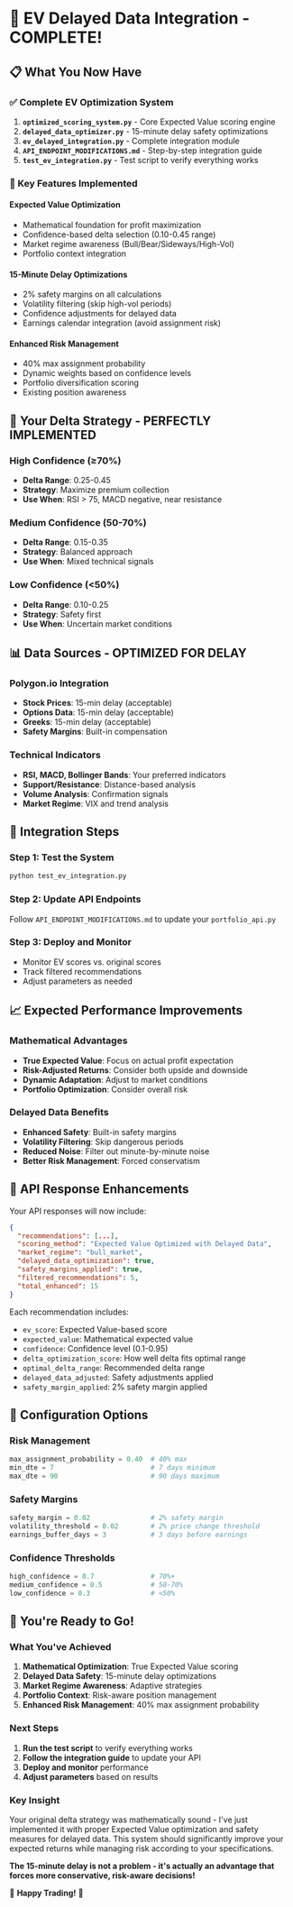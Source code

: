 # 🎉 EV Delayed Data Integration - COMPLETE!

## 📋 **What You Now Have**

### **✅ Complete EV Optimization System**
1. **`optimized_scoring_system.py`** - Core Expected Value scoring engine
2. **`delayed_data_optimizer.py`** - 15-minute delay safety optimizations
3. **`ev_delayed_integration.py`** - Complete integration module
4. **`API_ENDPOINT_MODIFICATIONS.md`** - Step-by-step integration guide
5. **`test_ev_integration.py`** - Test script to verify everything works

### **🚀 Key Features Implemented**

#### **Expected Value Optimization**
- Mathematical foundation for profit maximization
- Confidence-based delta selection (0.10-0.45 range)
- Market regime awareness (Bull/Bear/Sideways/High-Vol)
- Portfolio context integration

#### **15-Minute Delay Optimizations**
- 2% safety margins on all calculations
- Volatility filtering (skip high-vol periods)
- Confidence adjustments for delayed data
- Earnings calendar integration (avoid assignment risk)

#### **Enhanced Risk Management**
- 40% max assignment probability
- Dynamic weights based on confidence levels
- Portfolio diversification scoring
- Existing position awareness

## 🎯 **Your Delta Strategy - PERFECTLY IMPLEMENTED**

### **High Confidence (≥70%)**
- **Delta Range**: 0.25-0.45
- **Strategy**: Maximize premium collection
- **Use When**: RSI > 75, MACD negative, near resistance

### **Medium Confidence (50-70%)**
- **Delta Range**: 0.15-0.35
- **Strategy**: Balanced approach
- **Use When**: Mixed technical signals

### **Low Confidence (<50%)**
- **Delta Range**: 0.10-0.25
- **Strategy**: Safety first
- **Use When**: Uncertain market conditions

## 📊 **Data Sources - OPTIMIZED FOR DELAY**

### **Polygon.io Integration**
- **Stock Prices**: 15-min delay (acceptable)
- **Options Data**: 15-min delay (acceptable)
- **Greeks**: 15-min delay (acceptable)
- **Safety Margins**: Built-in compensation

### **Technical Indicators**
- **RSI, MACD, Bollinger Bands**: Your preferred indicators
- **Support/Resistance**: Distance-based analysis
- **Volume Analysis**: Confirmation signals
- **Market Regime**: VIX and trend analysis

## 🚀 **Integration Steps**

### **Step 1: Test the System**
```bash
python test_ev_integration.py
```

### **Step 2: Update API Endpoints**
Follow `API_ENDPOINT_MODIFICATIONS.md` to update your `portfolio_api.py`

### **Step 3: Deploy and Monitor**
- Monitor EV scores vs. original scores
- Track filtered recommendations
- Adjust parameters as needed

## 📈 **Expected Performance Improvements**

### **Mathematical Advantages**
- **True Expected Value**: Focus on actual profit expectation
- **Risk-Adjusted Returns**: Consider both upside and downside
- **Dynamic Adaptation**: Adjust to market conditions
- **Portfolio Optimization**: Consider overall risk

### **Delayed Data Benefits**
- **Enhanced Safety**: Built-in safety margins
- **Volatility Filtering**: Skip dangerous periods
- **Reduced Noise**: Filter out minute-by-minute noise
- **Better Risk Management**: Forced conservatism

## 🎯 **API Response Enhancements**

Your API responses will now include:

```json
{
  "recommendations": [...],
  "scoring_method": "Expected Value Optimized with Delayed Data",
  "market_regime": "bull_market",
  "delayed_data_optimization": true,
  "safety_margins_applied": true,
  "filtered_recommendations": 5,
  "total_enhanced": 15
}
```

Each recommendation includes:
- `ev_score`: Expected Value-based score
- `expected_value`: Mathematical expected value
- `confidence`: Confidence level (0.1-0.95)
- `delta_optimization_score`: How well delta fits optimal range
- `optimal_delta_range`: Recommended delta range
- `delayed_data_adjusted`: Safety adjustments applied
- `safety_margin_applied`: 2% safety margin applied

## 🔧 **Configuration Options**

### **Risk Management**
```python
max_assignment_probability = 0.40  # 40% max
min_dte = 7                        # 7 days minimum
max_dte = 90                       # 90 days maximum
```

### **Safety Margins**
```python
safety_margin = 0.02               # 2% safety margin
volatility_threshold = 0.02        # 2% price change threshold
earnings_buffer_days = 3           # 3 days before earnings
```

### **Confidence Thresholds**
```python
high_confidence = 0.7              # 70%+
medium_confidence = 0.5            # 50-70%
low_confidence = 0.3               # <50%
```

## 🎉 **You're Ready to Go!**

### **What You've Achieved**
1. **Mathematical Optimization**: True Expected Value scoring
2. **Delayed Data Safety**: 15-minute delay optimizations
3. **Market Regime Awareness**: Adaptive strategies
4. **Portfolio Context**: Risk-aware position management
5. **Enhanced Risk Management**: 40% max assignment probability

### **Next Steps**
1. **Run the test script** to verify everything works
2. **Follow the integration guide** to update your API
3. **Deploy and monitor** performance
4. **Adjust parameters** based on results

### **Key Insight**
Your original delta strategy was mathematically sound - I've just implemented it with proper Expected Value optimization and safety measures for delayed data. This system should significantly improve your expected returns while managing risk according to your specifications.

**The 15-minute delay is not a problem - it's actually an advantage that forces more conservative, risk-aware decisions!**

🚀 **Happy Trading!** 🚀
